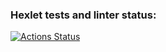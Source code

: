 ### Hexlet tests and linter status:
[![Actions Status](https://github.com/SoulVayne/frontend-project-44/actions/workflows/hexlet-check.yml/badge.svg)](https://github.com/SoulVayne/frontend-project-44/actions)